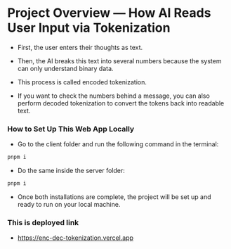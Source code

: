 # Project Overview — How AI Reads User Input via Tokenization

- First, the user enters their thoughts as text.

- Then, the AI breaks this text into several numbers because the system can only understand binary data.

- This process is called encoded tokenization.

- If you want to check the numbers behind a message, you can also perform decoded tokenization to convert the tokens back into readable text.

### How to Set Up This Web App Locally

- Go to the client folder and run the following command in the terminal:

```bash
pnpm i 
```
- Do the same inside the server folder:

```bash
pnpm i
```

- Once both installations are complete, the project will be set up and ready to run on your local machine.

### This is deployed link 
- https://enc-dec-tokenization.vercel.app